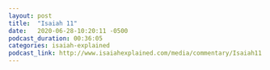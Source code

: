 ```yaml
---
layout: post
title:  "Isaiah 11"
date:   2020-06-28-10:20:11 -0500
podcast_duration: 00:36:05
categories: isaiah-explained
podcast_link: http://www.isaiahexplained.com/media/commentary/Isaiah11.mp3
---
```

